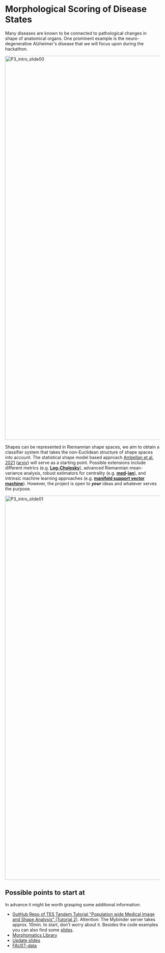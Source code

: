 # Morphological Scoring of Disease States
Many diseases are known to be connected to pathological changes in shape of anatomical organs. One prominent example is the neuro-degenerative Alzheimer's disease that we will focus upon during the hackathon. 

<img width="1248" alt="P3_intro_slide00" src="https://user-images.githubusercontent.com/73099411/158368624-204c5ddc-1931-49e5-b4e0-70f6a3d8940e.png">

Shapes can be represented in Riemannian shape spaces, we aim to obtain a classifier system that takes the non-Euclidean structure of shape spaces into account. 
The statistical shape model based approach [Ambellan et al. 2021](https://www.sciencedirect.com/science/article/abs/pii/S1361841521002243?via%3Dihub) ([arxiv](https://arxiv.org/pdf/2111.06850.pdf)) will serve as a starting point. Possible extensions include different metrics (e.g. **[Log-Cholesky](https://epubs.siam.org/doi/pdf/10.1137/18M1221084?casa_token=QpmKlgG0Qu4AAAAA:xyeYpohx-FxZsvQ4_EfsxmUsB_QYLW70sbxIRY6Bpo7FiXYrEGHDtSgabiizm1ud2d7OI2yDVjk)**), advanced Riemannian mean-variance analysis, robust estimators for centrality (e.g. **[med](https://www.sci.utah.edu/publications/fletcher08/Fletcher_CVPR2008.pdf)-[ian](https://openresearch-repository.anu.edu.au/bitstream/1885/13303/2/Aftab%20et%20al%20Generalized%20Weiszfeld%20Algorithms%202015.pdf)**), and intrinsic machine learning approaches (e.g. **[manifold support vector machine](http://citeseerx.ist.psu.edu/viewdoc/download?doi=10.1.1.329.9304&rep=rep1&type=pdf)**). However, the project is open to ***your*** ideas and whatever serves the purpose.

<img width="1248" alt="P3_intro_slide01" src="https://user-images.githubusercontent.com/73099411/158371878-8b2471e6-64e2-4d91-9bcb-f5e73da02af1.png">

## Possible points to start at
In advance it might be worth grasping some additional information:
* [GutHub Repo of TES Tandem Tutorial "Population wide Medical Image and Shape Analysis" (Tutorial 2)](https://github.com/ckolbPTB/TES_21_22_Tutorials). Attention: The Mybinder server takes approx. 10min. to start, don't worry about it. Besides the code examples you can also find some [slides](https://github.com/ckolbPTB/TES_21_22_Tutorials/blob/main/tutorial2_pop_med_image_shape_ana/Math%2B_TES_Tut2_Shape_Ana.pdf).
* [Morphomatics Library](https://morphomatics.github.io)
* [Update slides](https://docs.google.com/presentation/d/1vkxMv1EDZvgpK3wiMq2OvEySKp9yLgTMvYxdTGlk3GE/edit?usp=sharing)
* [FAUST-data](https://ambellan.de/sharing/ErW0CWwYA)
